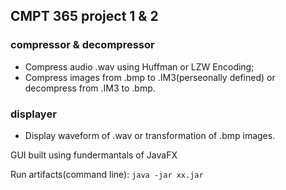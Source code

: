 ## CMPT 365 project 1 & 2

### compressor & decompressor
* Compress audio .wav using Huffman or LZW Encoding;
* Compress images from .bmp to .IM3(perseonally defined) or decompress from .IM3 to .bmp.

### displayer
* Display waveform of .wav or transformation of .bmp images.

GUI built using fundermantals of JavaFX

Run artifacts(command line):
`java -jar xx.jar`
